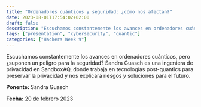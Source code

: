 ```yaml
---
title: "Ordenadores cuánticos y seguridad: ¿cómo nos afectan?"
date: 2023-08-01T17:54:02+02:00
draft: false
description: "Escuchamos constantemente los avances en ordenadores cuánticos, pero ¿suponen un peligro para la seguridad?"
tags: ["presentation", "cybersecurity", "quantic"]
categories: ["Hackers Week 9"]
---
```

Escuchamos constantemente los avances en ordenadores cuánticos, pero ¿suponen un peligro para la seguridad? Sandra Guasch es una ingeniera de privacidad en SandboxAQ, donde trabaja en tecnologías post-quantics para preservar la privacidad y nos explicará riesgos y soluciones para el futuro. 

**Ponente:** Sandra Guasch

**Fecha:** 20 de febrero 2023